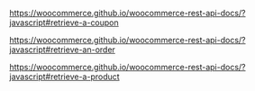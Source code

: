 https://woocommerce.github.io/woocommerce-rest-api-docs/?javascript#retrieve-a-coupon

https://woocommerce.github.io/woocommerce-rest-api-docs/?javascript#retrieve-an-order

https://woocommerce.github.io/woocommerce-rest-api-docs/?javascript#retrieve-a-product
